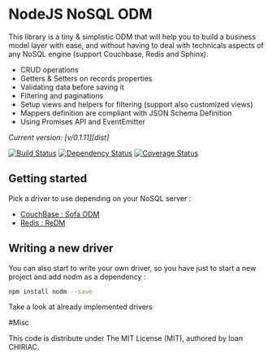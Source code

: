 # NodeJS NoSQL ODM

This library is a tiny & simplistic ODM that will help you to
build a business model layer with ease, and without having to deal with 
technicals aspects of any NoSQL engine (support Couchbase, Redis and Sphinx).

 * CRUD operations
 * Getters & Setters on records properties
 * Validating data before saving it
 * Filtering and paginations
 * Setup views and helpers for filtering (support also customized views)
 * Mappers definition are compliant with JSON Schema Definition
 * Using Promises API and EventEmitter

*Current version: [v/0.1.11][dist]*

[![Build Status](https://travis-ci.org/ichiriac/node-nosql-odm.svg)](https://travis-ci.org/ichiriac/node-nosql-odm)
[![Dependency Status](https://david-dm.org/ichiriac/node-nosql-odm.svg)](https://david-dm.org/ichiriac/node-nosql-odm)
[![Coverage Status](https://img.shields.io/coveralls/ichiriac/node-nosql-odm.svg)](https://coveralls.io/r/ichiriac/node-nosql-odm)

## Getting started

Pick a driver to use depending on your NoSQL server :

- [CouchBase : Sofa ODM](https://github.com/ichiriac/sofa-odm/)
- [Redis : ReDM](https://github.com/ichiriac/sofa-odm/)


## Writing a new driver

You can also start to write your own driver, so you have just to start a new project and add nodm as a dependency :

```sh
npm install nodm --save
```

Take a look at already implemented drivers

#Misc

This code is distribute under The MIT License (MIT), authored by Ioan CHIRIAC.
